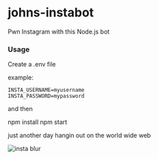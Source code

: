 # johns-instabot
Pwn Instagram with this Node.js bot

### Usage

Create a .env file

example:
```
INSTA_USERNAME=myusername
INSTA_PASSWORD=mypassword
```

and then

npm install
npm start


just another day hangin out on the world wide web

![insta blur](https://user-images.githubusercontent.com/11671559/33453456-810f7548-d5ca-11e7-89c0-c4401f255dc4.jpg)
